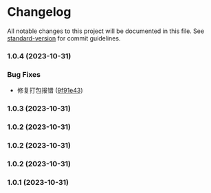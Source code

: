 # Changelog

All notable changes to this project will be documented in this file. See [standard-version](https://github.com/conventional-changelog/standard-version) for commit guidelines.

### 1.0.4 (2023-10-31)


### Bug Fixes

* 修复打包报错 ([9f91e43](https://github.com/tenadolanter/webpack-building-file-plugin/commit/9f91e437e1aec632705ed3d87b71acf6cafc1d5e))

### 1.0.3 (2023-10-31)

### 1.0.2 (2023-10-31)

### 1.0.2 (2023-10-31)

### 1.0.2 (2023-10-31)

### 1.0.1 (2023-10-31)
